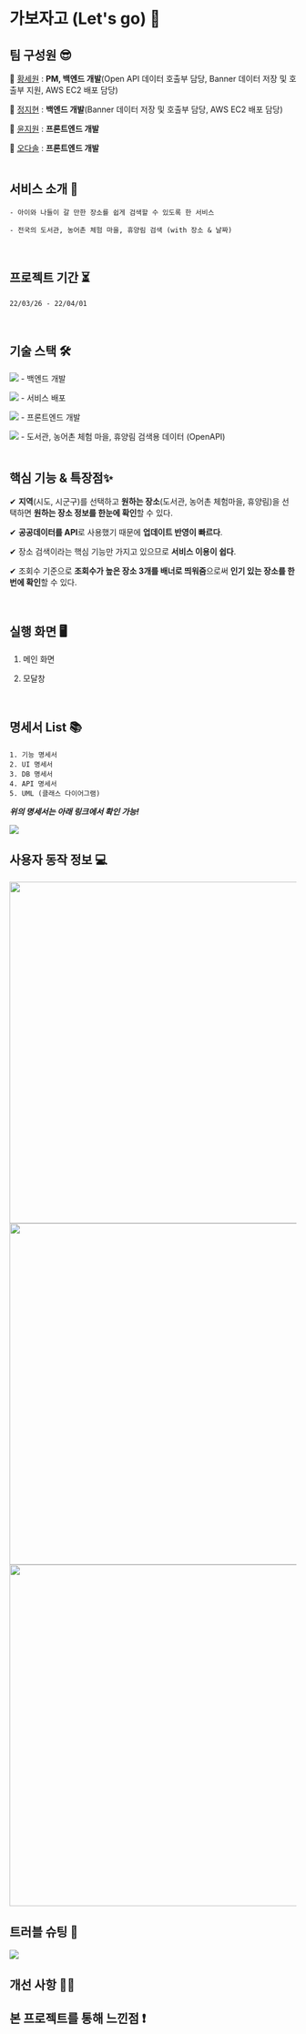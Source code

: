 # 가보자고 (Let's go) 👣

## 팀 구성원 😎
👻 [황세원](https://github.com/pabaep) : **PM, 백엔드 개발**(Open API 데이터 호출부 담당, Banner 데이터 저장 및 호출부 지원, AWS EC2 배포 담당)   

🐣 [정지현](https://github.com/jjhyunjung) : **백엔드 개발**(Banner 데이터 저장 및 호출부 담당, AWS EC2 배포 담당)   

🥰 [윤지원](https://github.com/yjw226) : **프론트엔드 개발**   

🐾 [오다솔](https://github.com/ohdasol) : **프론트엔드 개발**   
<br>

## 서비스 소개 📃
```
- 아이와 나들이 갈 만한 장소를 쉽게 검색할 수 있도록 한 서비스   

- 전국의 도서관, 농어촌 체험 마을, 휴양림 검색 (with 장소 & 날짜) 
```

<br>

## 프로젝트 기간 ⏳
`22/03/26 - 22/04/01` 

<br>

## 기술 스택 🛠
<img src="https://img.shields.io/badge/Spring Boot-6DB33F?style=flat-square&logo=Spring Boot&logoColor=white"/> - 백엔드 개발   

<img src="https://img.shields.io/badge/Amazon AWS-232F3E?style=flat-square&logo=Amazon AWS&logoColor=white"/> - 서비스 배포   

<img src="https://img.shields.io/badge/React-61DAFB?style=flat-square&logo=React&logoColor=white"/> - 프론트엔드 개발   

<img src="https://img.shields.io/badge/공공데이터포털-0b70b9?style=flat-square&logoColor=white"/> - 도서관, 농어촌 체험 마을, 휴양림 검색용 데이터 (OpenAPI)   
<br>

## 핵심 기능 & 특장점✨

✔ **지역**(시도, 시군구)를 선택하고 **원하는 장소**(도서관, 농어촌 체험마을, 휴양림)을 선택하면 **원하는 장소 정보를 한눈에 확인**할 수 있다.   
   
✔ **공공데이터를 API**로 사용했기 때문에 **업데이트 반영이 빠르다**.   
   
✔ 장소 검색이라는 핵심 기능만 가지고 있으므로 **서비스 이용이 쉽다**.   
   
✔ 조회수 기준으로 **조회수가 높은 장소 3개를 배너로 띄워줌**으로써 **인기 있는 장소를 한번에 확인**할 수 있다.   
  
<br>

## 실행 화면 🖥
1. 메인 화면

2. 모달창

<br>

## 명세서 List 📚
```
1. 기능 명세서
2. UI 명세서
3. DB 명세서
4. API 명세서
5. UML (클래스 다이어그램)
```

_**위의 명세서는 아래 링크에서 확인 가능!**_

<a href="https://github.com/swhCompany/letsgo/wiki"><img src="https://img.shields.io/badge/명세서 List home page-af73f0?style=for-the-badge&logoWidth=50"/></a>

## 사용자 동작 정보 💻
<img src="https://user-images.githubusercontent.com/97021735/160965563-c78240f9-8afc-45d7-a105-2d320d01217a.jpg" width=600px/>
<img src="https://user-images.githubusercontent.com/97021735/160964520-55ad8957-c24f-4c17-b195-5c74bb3b3ca7.jpg" width=600px/>
<img src="https://user-images.githubusercontent.com/97021735/160965591-8c2ce496-450f-40ac-aa46-b7d35d2174ae.jpg" width=600px/>


## 트러블 슈팅 🎯
<a href="https://github.com/swhCompany/letsgo/wiki/%ED%8A%B8%EB%9F%AC%EB%B8%94-%EC%8A%88%ED%8C%85"><img src="https://img.shields.io/badge/trouble shooting-a1edb5?style=for-the-badge&logoWidth=50"/></a>

## 개선 사항 👩‍💻

## 본 프로젝트를 통해 느낀점 ❗


